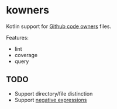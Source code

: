 # kowners

Kotlin support for [Github code owners](https://help.github.com/en/articles/about-code-owners) files.

Features:

- lint
- coverage
- query

## TODO

- Support directory/file distinction
- Support [negative expressions](https://git-scm.com/docs/gitignore#_examples)
